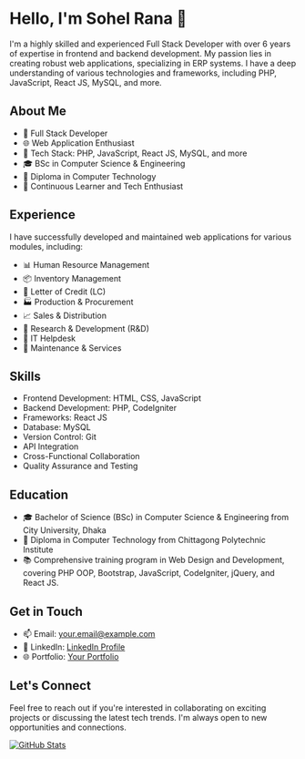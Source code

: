 # Hello, I'm Sohel Rana 👋

I'm a highly skilled and experienced Full Stack Developer with over 6 years of expertise in frontend and backend development. My passion lies in creating robust web applications, specializing in ERP systems. I have a deep understanding of various technologies and frameworks, including PHP, JavaScript, React JS, MySQL, and more.

## About Me

- 💼 Full Stack Developer
- 🌐 Web Application Enthusiast
- 🧰 Tech Stack: PHP, JavaScript, React JS, MySQL, and more
- 🎓 BSc in Computer Science & Engineering
- 🏫 Diploma in Computer Technology
- 🚀 Continuous Learner and Tech Enthusiast

## Experience

I have successfully developed and maintained web applications for various modules, including:

- 📊 Human Resource Management
- 📦 Inventory Management
- 📜 Letter of Credit (LC)
- 🏭 Production & Procurement
- 📈 Sales & Distribution
- 🧪 Research & Development (R&D)
- 💼 IT Helpdesk
- 🔧 Maintenance & Services

## Skills

- Frontend Development: HTML, CSS, JavaScript
- Backend Development: PHP, CodeIgniter
- Frameworks: React JS
- Database: MySQL
- Version Control: Git
- API Integration
- Cross-Functional Collaboration
- Quality Assurance and Testing

## Education

- 🎓 Bachelor of Science (BSc) in Computer Science & Engineering from City University, Dhaka
- 🏫 Diploma in Computer Technology from Chittagong Polytechnic Institute
- 📚 Comprehensive training program in Web Design and Development, covering PHP OOP, Bootstrap, JavaScript, CodeIgniter, jQuery, and React JS.

## Get in Touch

- 📫 Email: [your.email@example.com](mailto:your.email@example.com)
- 🔗 LinkedIn: [LinkedIn Profile](https://linkedin.com/in/yourlinkedinprofile)
- 🌐 Portfolio: [Your Portfolio](https://www.yourportfolio.com)

## Let's Connect

Feel free to reach out if you're interested in collaborating on exciting projects or discussing the latest tech trends. I'm always open to new opportunities and connections.

[![GitHub Stats](https://github-readme-stats.vercel.app/api?username=sohelranacse&show_icons=true)](https://github.com/sohelranacse)

